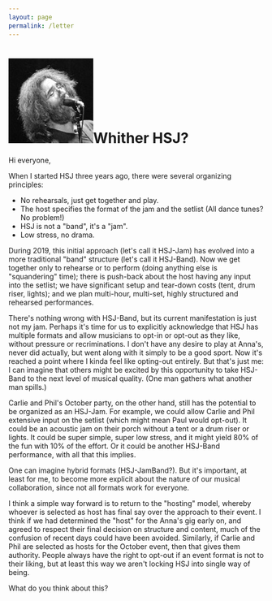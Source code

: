 ```yaml
---
layout: page
permalink: /letter
---
```

<h1><img class="ui avatar image" src="/images/jerryavatar.jpg">Whither HSJ?</h1>

Hi everyone, 

When I started HSJ three years ago, there were several organizing principles:

 * No rehearsals, just get together and play.
 * The host specifies the format of the jam and the setlist (All dance tunes? No problem!)
 * HSJ is not a "band", it's a "jam".
 * Low stress, no drama.
 
During 2019, this initial approach (let's call it HSJ-Jam) has evolved into a more traditional "band" structure (let's call it HSJ-Band). Now we get together only to rehearse or to perform (doing anything else is "squandering" time); there is push-back about the host having any input into the setlist; we have significant setup and tear-down costs (tent, drum riser, lights); and we plan multi-hour, multi-set, highly structured and rehearsed performances.

There's nothing wrong with HSJ-Band, but its current manifestation is just not my jam. Perhaps it's time for us to explicitly acknowledge that HSJ has multiple formats and allow musicians to opt-in or opt-out as they like, without pressure or recriminations. I don't have any desire to play at Anna's, never did actually, but went along with it simply to be a good sport. Now it's reached a point where I kinda feel like opting-out entirely.  But that's just me: I can imagine that others might be excited by this opportunity to take HSJ-Band to the next level of musical quality. (One man gathers what another man spills.)

Carlie and Phil's October party, on the other hand, still has the potential to be organized as an HSJ-Jam.  For example, we could allow Carlie and Phil extensive input on the setlist (which might mean Paul would opt-out).  It could be an acoustic jam on their porch without a tent or a drum riser or lights. It could be super simple, super low stress, and it might yield 80% of the fun with 10% of the effort.  Or it could be another HSJ-Band performance, with all that this implies.

One can imagine hybrid formats (HSJ-JamBand?). But it's important, at least for me, to become more explicit about the nature of our musical collaboration, since not all formats work for everyone.  

I think a simple way forward is to return to the "hosting" model, whereby whoever is selected as host has final say over the approach to their event. I think if we had determined the "host" for the Anna's gig early on, and agreed to respect their final decision on structure and content, much of the confusion of recent days could have been avoided. Similarly, if Carlie and Phil are selected as hosts for the October event, then that gives them authority.  People always have the right to opt-out if an event format is not to their liking, but at least this way we aren't locking HSJ into single way of being. 

What do you think about this?
